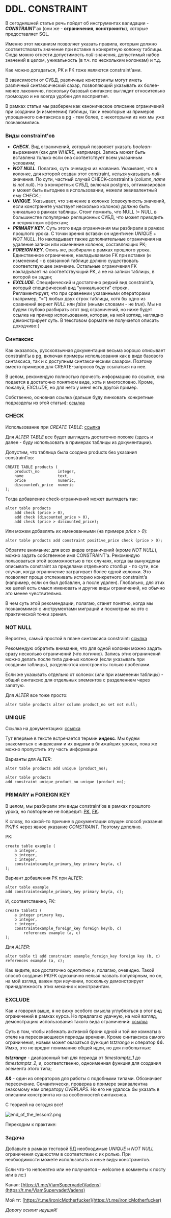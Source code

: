 DDL. CONSTRAINT
===============


В сегодняшней статье речь пойдет об инструментах валидации - **_CONSTRAINT_**’ах (они же - **ограничения**, **констрэинты**), которые предоставляет SQL.

Именно этот механизм позволяет указать правила, которым должно соответствовать значение при вставке в конкретную колонку таблицы. Сюда можно отнести допустимость _null_\-значения, допустимый набор значений в целом, уникальность (в т.ч. по нескольким колонкам) и т.д.

Как можно догадаться, PK и FK тоже являются constraint’ами.

В зависимости от СУБД, различные констрэинты могут иметь различный синтаксический сахар, позволяющий указывать их более-менее лаконично, поскольку базовый синтаксис выглядит относительно громоздко и не всегда удобен для восприятия.

В рамках статьи мы разберем как каноническое описание ограничений при создании (и изменении) таблицы, так и некоторые из примеров упрощенного синтаксиса в pg - тем более, с некоторыми из них мы уже познакомились.


### Виды constraint’ов

* **_CHECK_**. Вид ограничений, который позволяет указать _boolean_\-выражения (как для _WHERE_, например). Запись может быть вставлена только если она соответствует всем указанным условиям;
* **_NOT NULL_**. Полагаю, суть очевидна из названия. Указывает, что в колонке, для которой создан этот constraint, нельзя указывать _null_\-значения. По сути, частный случай CHECK-constraint’а (_column\_name is not null_). Но в конкретных СУБД, включая postgres, оптимизирован и может быть выгоднее в использовании, нежели эквивалентный ему _CHECK_.;
* **_UNIQUE_**. Указывает, что значение в колонке (совокупность значений, если констрэинте участвует несколько колонок) должно быть уникально в рамках таблицы. Стоит помнить, что NULL != NULL в большинстве популярных реляционных СУБД, что может приводить к неприятным эффектам;
* **_PRIMARY KEY_**. Суть этого вида ограничения мы разбирали в рамках прошлого урока. С точки зрения вставки он идентичен _UNIQUE_ \+ _NOT NULL_. Но накладывает также дополнительные ограничения на удаление записи или изменение колонок, составляющих PK;
* **_FOREIGN KEY_**. Опять же, разбирали в рамках прошлого урока. Единственное ограничение, накладываемое FK при вставке (и изменении) - в связанной таблице должно существовать соответствующее значение. Остальные ограничения FK накладывает на соответствующий PK, а не на записи таблицы, в которой он задан;
* **_EXCLUDE_**. Специфический и достаточно редкий вид constraint’а, который специфический вид “уникальности” строки. Регламентирует, что при сравнении указанными операторами (например, “=”) любых двух строк таблицы, хотя бы одно из сравнений вернет _NULL_ или _false_ (иными словами - не _true_). Мы не будем глубоко разбирать этот вид ограничений, но ниже будет ссылка на пример использования, которая, на мой взгляд, наглядно демонстрирует суть. В текстовом формате не получается описать доходчиво:(


### Синтаксис

Как оказалось, русскоязычная документация весьма хорошо описывает constraint’ы в pg, включая примеры использования как в виде базового синтаксиса, так и с доступным синтаксическим сахаром. Поэтому вместо примеров для CREATE-запросов буду ссылаться на нее.

В целом, рекомендую полностью прочесть информацию по ссылке, она подается в достаточно понятном виде, хоть и многословно. Кроме, пожалуй, _EXCLUDE_, но для него у меня есть другой пример.


Собственно, основная ссылка (дальше буду линковать конкретные подразделы из этой статьи): [ссылка](https://postgrespro.ru/docs/postgresql/9.5/ddl-constraints)


### CHECK

Использование при _CREATE TABLE_: [ссылка](https://postgrespro.ru/docs/postgresql/9.5/ddl-constraints#ddl-constraints-check-constraints)

Для _ALTER TABLE_ все будет выглядеть достаточно похоже (здесь и далее - буду использовать в примерах таблицы из документации).

Допустим, что таблица была создана products без указания constraint’ов:

```
CREATE TABLE products (
    product\_no        integer,
    name               text,
    price              numeric,
    discounted\_price  numeric
);
```


Тогда добавление check-ограничений может выглядеть так:

```
alter table products
    add check (price > 0),
    add check (discounted_price > 0),
    add check (price > discounted_price);
```

Или можем добавлять их именованными (на примере _price > 0_):

```
alter table products add constraint positive_price check (price > 0);
```

Обратите внимание: для всех видов ограничений (кроме _NOT NULL_), можно задать собственное имя CONSTRAINT’а. Рекомендую пользоваться этой возможностью в тех случаях, когда вы вынуждены описывать constraint за пределами отдельного столбца - по сути, все случаи, когда ограничение затрагивает более одной колонки. Это позволяет проще отслеживать историю конкретного constraint’а (например, если он был добавлен, а после удален). Глобально, для этих же целей есть смысл именовать и другие виды ограничений, но обычно это менее чувствительно.

В чем суть этой рекомендации, полагаю, станет понятно, когда мы познакомимся с инструментами миграций и посмотрим на это с практической точки зрения.


### NOT NULL

Вероятно, самый простой в плане синтаксиса constraint: [ссылка](https://postgrespro.ru/docs/postgresql/9.5/ddl-constraints#idp7)

Рекомендую обратить внимание, что для одной колонки можно задать сразу несколько ограничений (что логично). Запись этих ограничений можно делать после типа данных колонки (если указывать при создании таблицы), разделяются констрэинты только пробелами.

Если же указывать отдельно от колонок (или при изменении таблицы) - общий синтаксис для отдельных элементов с разделением через запятую.


Для _ALTER_ все тоже просто:

```
alter table products alter column product_no set not null;
```


### UNIQUE

Ссылка на документацию: [ссылка](https://postgrespro.ru/docs/postgresql/9.5/ddl-constraints#ddl-constraints-unique-constraints)

Тут впервые в тексте встречается термин **индекс**. Мы будем знакомиться с индексами и их видами в ближайших уроках, пока же можно пропустить эту часть информации.


Варианты для _ALTER_:

```
alter table products add unique (product_no);
```

```
alter table products
add constraint unique_product_no unique (product_no);
```


### PRIMARY и FOREIGN KEY

В целом, мы разбирали эти виды constraint’ов в рамках прошлого урока, но повторение не повредит: [PK](https://postgrespro.ru/docs/postgresql/9.5/ddl-constraints#ddl-constraints-primary-keys), [FK](https://postgrespro.ru/docs/postgresql/9.5/ddl-constraints#ddl-constraints-fk).

К слову, по какой-то причине в документации опущен способ указания PK/FK через явное указание _CONSTRAINT_. Поэтому дополню.

PK:

```
create table example (
    a integer,
    b integer,
    c integer,
    constraintexample_primary_key primary key(a, c)
);
```


Вариант добавления PK при _ALTER_:

```
alter table example
add constraintexample_primary_key primary key(a, c);
```


И, соответственно, FK:

```
create tablet1 (
    a integer primary key,
    b integer,
    c integer,
    constraintexample_foreign_key foreign key(b, c)
        references example (a, c)
);
```


Для _ALTER_:

```
alter table t1 add constraint example_foreign_key foreign key (b, c) references example (a, c);
```

Как видите, все достаточно однотипно и, полагаю, очевидно. Такой способ создания PK/FK однозначно нельзя назвать популярным, но он, на мой взгляд, важен при изучении, поскольку демонстрирует принадлежность этих механик к констрэинтам.


### EXCLUDE

Как и говорил выше, я не вижу особого смысла углубляться в этот вид ограничений в рамках курса. Но предлагаю удачную, на мой взгляд, демонстрацию использования такого вида ограничений: [ссылка](https://gist.github.com/fphilipe/0a2a3d50a9f3834683bf)

Суть в том, чтобы избежать активной брони одной и той же комнаты в отеле на пересекающиеся периоды времени. Кроме синтаксиса самого ограничения, новым может оказаться функция _tstzrange_ и оператор _&&_. Имхо, это не вредит пониманию общей идеи, но для любопытных:

**_tstzrange_** - диапазонный тип для периода от _timestamptz\_1_ до _timestamptz\_2_, и, соответственно, одноименная функция для создания элемента этого типа;

**_&&_** - один из операторов для работы с подобными типами. Обозначает пересечение. Семантически, проверка в примере эквивалентна знакомому нам оператору _OVERLAPS_. Но его не удалось бы указать в описании констрэинта из-за особенностей синтаксиса.


С теорией на сегодня все!

![end_of_the_lesson2.png](..%2F..%2F..%2Ffile%2Fend_of_the_lesson2.png)

Переходим к практике:

### Задача

Добавьте в рамках тестовой БД необходимые _UNIQUE_ и _NOT NULL_ ограничения сущностям в соответствии с их ролью. При необходимости можете использовать и иные виды констрэинтов.


Если что-то непонятно или не получается – welcome в комменты к посту или в лс:)

Канал: [https://t.me/ViamSupervadetVadens](https://t.me/ViamSupervadetVadens)

Мой тг: [https://t.me/ironicMotherfucker](https://t.me/ironicMotherfucker)

_Дорогу осилит идущий!_
